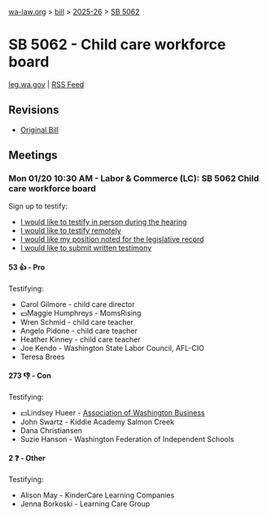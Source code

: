 [wa-law.org](/) > [bill](/bill/) > [2025-26](/bill/2025-26/) > [SB 5062](/bill/2025-26/sb/5062/)

# SB 5062 - Child care workforce board
[leg.wa.gov](https://app.leg.wa.gov/billsummary?BillNumber=5062&Year=2025&Initiative=false) | [RSS Feed](./rss.xml)

## Revisions
* [Original Bill](1/)

## Meetings
### Mon 01/20 10:30 AM - Labor & Commerce (LC): SB 5062 Child care workforce board
Sign up to testify:
* [I would like to testify in person during the hearing](https://app.leg.wa.gov/csi/Testifier/Add?chamber=House&mId=32438&aId=161571&caId=24775&tId=1)
* [I would like to testify remotely](https://app.leg.wa.gov/csi/Testifier/Add?chamber=House&mId=32438&aId=161571&caId=24775&tId=2)
* [I would like my position noted for the legislative record](https://app.leg.wa.gov/csi/Testifier/Add?chamber=House&mId=32438&aId=161571&caId=24775&tId=3)
* [I would like to submit written testimony](https://app.leg.wa.gov/csi/Testifier/Add?chamber=House&mId=32438&aId=161571&caId=24775&tId=4)

#### 53 👍 - Pro
Testifying:
* Carol Gilmore - child care director
* 💵Maggie Humphreys - MomsRising
* Wren Schmid - child care teacher
* Angelo Pidone - child care teacher
* Heather Kinney - child care teacher
* Joe Kendo - Washington State Labor Council, AFL-CIO
* Teresa Brees

#### 273 👎 - Con
Testifying:
* 💵Lindsey Hueer - [Association of Washington Business](/org/association_of_washington_business/)
* John Swartz - Kiddie Academy Salmon Creek
* Dana Christiansen
* Suzie Hanson - Washington Federation of Independent Schools

#### 2 ❓ - Other
Testifying:
* Alison May - KinderCare Learning Companies
* Jenna Borkoski - Learning Care Group

